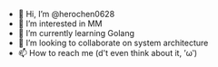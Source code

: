- 👋 Hi, I’m @herochen0628
- 👀 I’m interested in MM
- 🌱 I’m currently learning Golang
- 💞️ I’m looking to collaborate on system architecture
- 📫 How to reach me (d't even think about it, ’ω‵)

<!---
herochen0628/herochen0628 is a ✨ special ✨ repository because its `README.md` (this file) appears on your GitHub profile.
You can click the Preview link to take a look at your changes.
--->
